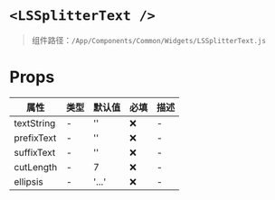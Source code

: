 # `<LSSplitterText />`

> 组件路径：`/App/Components/Common/Widgets/LSSplitterText.js`

# Props

| 属性       | 类型 | 默认值 | 必填 | 描述 |
| ---------- | ---- | ------ | ---- | ---- |
| textString | -    | ''     | ❌   | -    |
| prefixText | -    | ''     | ❌   | -    |
| suffixText | -    | ''     | ❌   | -    |
| cutLength  | -    | 7      | ❌   | -    |
| ellipsis   | -    | '...'  | ❌   | -    |
